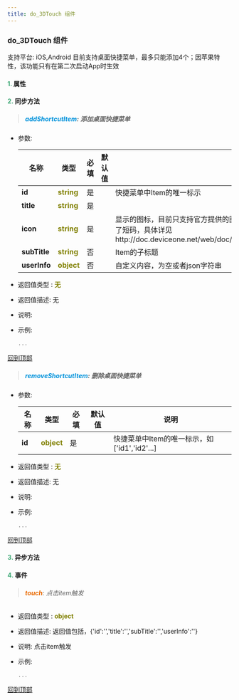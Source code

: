 ```yaml
---
title: do_3DTouch 组件
---
```


### do_3DTouch 组件

 支持平台: iOS,Android
 目前支持桌面快捷菜单，最多只能添加4个；因苹果特性，该功能只有在第二次启动App时生效

#### <font color ='#40A977'>**1.**</font> 属性

#### <font color ='#40A977'>**2.**</font> 同步方法

>##### <font color ='#0092db'>**addShortcutItem**</font>: 添加桌面快捷菜单

- 参数:

  名称 | 类型 |必填|默认值|说明
  ---- |-------------  |--------------|--------|------
  **id** |<font color ='#808000'>**string**</font> | 是 | |快捷菜单中Item的唯一标示
  **title** |<font color ='#808000'>**string**</font> | 是 | |
  **icon** |<font color ='#808000'>**string**</font> | 是 | |显示的图标，目前只支持官方提供的图标，DeviceOne集成了官方图标，修改了短码，具体详见http://doc.deviceone.net/web/doc/detail_course/third_party/3DTouch.htm
  **subTitle** |<font color ='#808000'>**string**</font> | 否 | |Item的子标题
  **userInfo** |<font color ='#808000'>**object**</font> | 否 | |自定义内容，为空或者json字符串
- 返回值类型 : <font color ='#808000'>**无**</font>
- 返回值描述: 无
- 说明: 
- 示例:

  ```javascript
  ...

  ```

[回到顶部](#top)

>##### <font color ='#0092db'>**removeShortcutItem**</font>: 删除桌面快捷菜单

- 参数:

  名称 | 类型 |必填|默认值|说明
  ---- |-------------  |--------------|--------|------
  **id** |<font color ='#808000'>**object**</font> | 是 | |快捷菜单中Item的唯一标示，如['id1','id2'...]
- 返回值类型 : <font color ='#808000'>**无**</font>
- 返回值描述: 无
- 说明: 
- 示例:

  ```javascript
  ...

  ```

[回到顶部](#top)

#### <font color ='#40A977'>**3.**</font> 异步方法


#### <font color ='#40A977'>**4.**</font> 事件

>###### <font color ='#e96900'>**touch**</font>: 点击item触发

- 返回值类型 : <font color ='#808000'>**object**</font>
- 返回值描述: 返回值包括，{'id':'','title':'','subTitle':'','userInfo':''}
- 说明: 点击item触发
- 示例:

  ```javascript
  ...

  ```

[回到顶部](#top)


